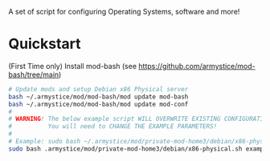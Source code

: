 A set of script for configuring Operating Systems, software and more!

# Quickstart
(First Time only) Install mod-bash (see https://github.com/armystice/mod-bash/tree/main)
```bash
# Update mods and setup Debian x86 Physical server
bash ~/.armystice/mod/mod-bash/mod update mod-bash
bash ~/.armystice/mod/mod-bash/mod update mod-conf
#
# WARNING! The below example script WILL OVERWRITE EXISTING CONFIGURATION so please read through the script.
#          You will need to CHANGE THE EXAMPLE PARAMETERS!
#
# Example: sudo bash ~/.armystice/mod/private-mod-home3/debian/x86-physical.sh ssh_username_goes_here target_chrony_sources_file_name ntp_server sysctl_file
sudo bash .armystice/mod/private-mod-home3/debian/x86-physical.sh exampleuser lan2 129.6.15.28 23-servers.conf
```